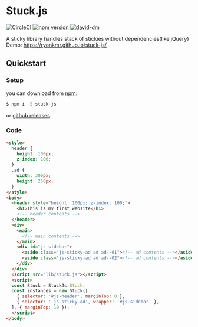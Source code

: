 # Stuck.js

[![CircleCI](https://circleci.com/gh/RyoNkmr/stuck-js/tree/master.svg?style=shield)](https://circleci.com/gh/RyoNkmr/stuck-js/tree/master)
[![npm version](https://badge.fury.io/js/stuck-js.svg)](https://badge.fury.io/js/stuck-js)
![david-dm](https://david-dm.org/RyoNkmr/stuck-js.svg)

A sticky library handles stack of stickies without dependencies(like jQuery)
Demo: https://ryonkmr.github.io/stuck-js/

## Quickstart
### Setup

you can download from [npm](https://www.npmjs.com/package/stuck-js):
```bash
$ npm i -S stuck-js
```

or [github releases](https://github.com/RyoNkmr/stuck-js/releases).

### Code
```html
<style>
  header {
    height: 100px;
    z-index: 100;
  }
  .ad {
    width: 300px;
    height: 250px;
  }
</style>
<body>
  <header style="height: 100px; z-index: 100;">
    <h1>This is my first website</h1>
    <!-- header contents -->
  </header>
  <div>
    <main>
      <!-- main contents -->
    </main>
    <div id="js-sidebar">
      <aside class="js-sticky-ad ad ad--01"><!-- ad contents --></aside>
      <aside class="js-sticky-ad ad ad--02"><!-- ad contents --></aside>
    </div>
  </div>
  <script src="lib/stuck.js"></script>
  <script>
  const Stuck = StuckJs.Stuck;
  const instances = new Stuck([
    { selector: '#js-header', marginTop: 0 },
    { selector: '.js-sticky-ad', wrapper: '#js-sidebar' },
  ], { marginTop: 10 });
  </script>
</body>
```

